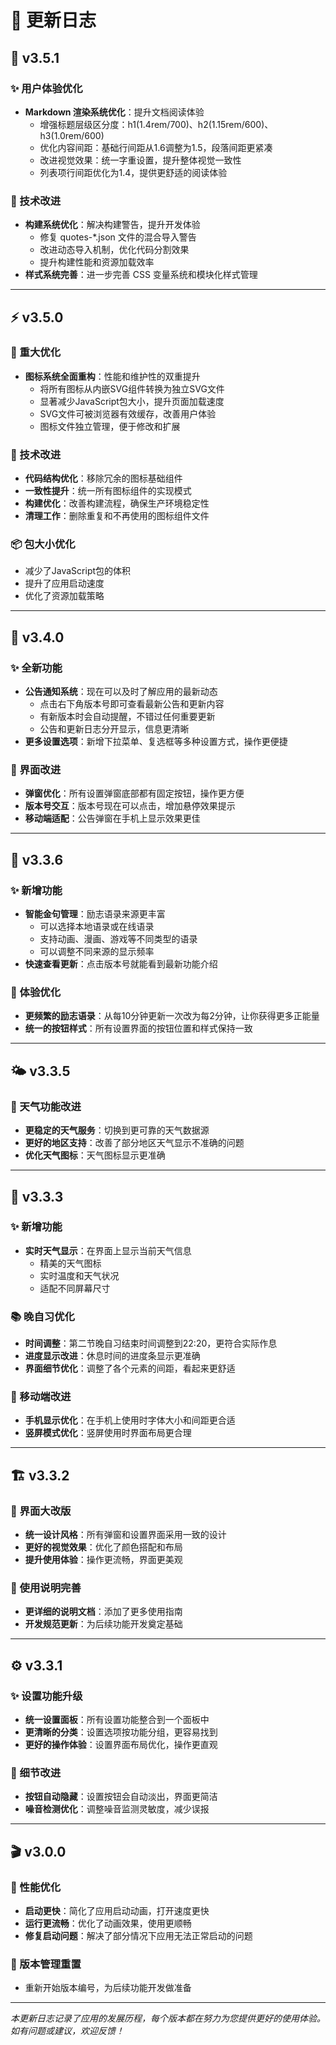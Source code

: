 # 📝 更新日志

## 🎨 v3.5.1

### ✨ 用户体验优化
- **Markdown 渲染系统优化**：提升文档阅读体验
  - 增强标题层级区分度：h1(1.4rem/700)、h2(1.15rem/600)、h3(1.0rem/600)
  - 优化内容间距：基础行间距从1.6调整为1.5，段落间距更紧凑
  - 改进视觉效果：统一字重设置，提升整体视觉一致性
  - 列表项行间距优化为1.4，提供更舒适的阅读体验

### 🔧 技术改进
- **构建系统优化**：解决构建警告，提升开发体验
  - 修复 quotes-*.json 文件的混合导入警告
  - 改进动态导入机制，优化代码分割效果
  - 提升构建性能和资源加载效率
- **样式系统完善**：进一步完善 CSS 变量系统和模块化样式管理

---

## ⚡ v3.5.0

### 🚀 重大优化
- **图标系统全面重构**：性能和维护性的双重提升
  - 将所有图标从内嵌SVG组件转换为独立SVG文件
  - 显著减少JavaScript包大小，提升页面加载速度
  - SVG文件可被浏览器有效缓存，改善用户体验
  - 图标文件独立管理，便于修改和扩展

### 🔧 技术改进
- **代码结构优化**：移除冗余的图标基础组件
- **一致性提升**：统一所有图标组件的实现模式
- **构建优化**：改善构建流程，确保生产环境稳定性
- **清理工作**：删除重复和不再使用的图标组件文件

### 📦 包大小优化
- 减少了JavaScript包的体积
- 提升了应用启动速度
- 优化了资源加载策略

---

## 🎉 v3.4.0

### ✨ 全新功能
- **公告通知系统**：现在可以及时了解应用的最新动态
  - 点击右下角版本号即可查看最新公告和更新内容
  - 有新版本时会自动提醒，不错过任何重要更新
  - 公告和更新日志分开显示，信息更清晰
- **更多设置选项**：新增下拉菜单、复选框等多种设置方式，操作更便捷

### 🎨 界面改进
- **弹窗优化**：所有设置弹窗底部都有固定按钮，操作更方便
- **版本号交互**：版本号现在可以点击，增加悬停效果提示
- **移动端适配**：公告弹窗在手机上显示效果更佳

---

## 🌟 v3.3.6

### ✨ 新增功能
- **智能金句管理**：励志语录来源更丰富
  - 可以选择本地语录或在线语录
  - 支持动画、漫画、游戏等不同类型的语录
  - 可以调整不同来源的显示频率
- **快速查看更新**：点击版本号就能看到最新功能介绍

### 🎨 体验优化
- **更频繁的励志语录**：从每10分钟更新一次改为每2分钟，让你获得更多正能量
- **统一的按钮样式**：所有设置界面的按钮位置和样式保持一致

---

## 🌤️ v3.3.5

### 🔧 天气功能改进
- **更稳定的天气服务**：切换到更可靠的天气数据源
- **更好的地区支持**：改善了部分地区天气显示不准确的问题
- **优化天气图标**：天气图标显示更准确

---

## 🎨 v3.3.3

### ✨ 新增功能
- **实时天气显示**：在界面上显示当前天气信息
  - 精美的天气图标
  - 实时温度和天气状况
  - 适配不同屏幕尺寸

### 📚 晚自习优化
- **时间调整**：第二节晚自习结束时间调整到22:20，更符合实际作息
- **进度显示改进**：休息时间的进度条显示更准确
- **界面细节优化**：调整了各个元素的间距，看起来更舒适

### 📱 移动端改进
- **手机显示优化**：在手机上使用时字体大小和间距更合适
- **竖屏模式优化**：竖屏使用时界面布局更合理

---

## 🏗️ v3.3.2

### 🎨 界面大改版
- **统一设计风格**：所有弹窗和设置界面采用一致的设计
- **更好的视觉效果**：优化了颜色搭配和布局
- **提升使用体验**：操作更流畅，界面更美观

### 📖 使用说明完善
- **更详细的说明文档**：添加了更多使用指南
- **开发规范更新**：为后续功能开发奠定基础

---

## ⚙️ v3.3.1

### ✨ 设置功能升级
- **统一设置面板**：所有设置功能整合到一个面板中
- **更清晰的分类**：设置选项按功能分组，更容易找到
- **更好的操作体验**：设置界面布局优化，操作更直观

### 🎯 细节改进
- **按钮自动隐藏**：设置按钮会自动淡出，界面更简洁
- **噪音检测优化**：调整噪音监测灵敏度，减少误报

---

## 🎬 v3.0.0

### 🎨 性能优化
- **启动更快**：简化了应用启动动画，打开速度更快
- **运行更流畅**：优化了动画效果，使用更顺畅
- **修复启动问题**：解决了部分情况下应用无法正常启动的问题

### 🔄 版本管理重置
- 重新开始版本编号，为后续功能开发做准备

---

*本更新日志记录了应用的发展历程，每个版本都在努力为您提供更好的使用体验。如有问题或建议，欢迎反馈！*